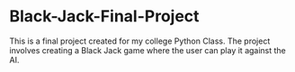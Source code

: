 # Black-Jack-Final-Project
This is a final project created for my college Python Class. The project involves creating a Black Jack game where the user can play it against the AI. 
